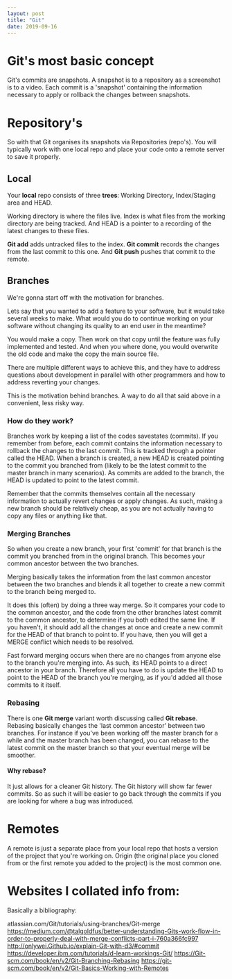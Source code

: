 ```yaml
---
layout: post
title: "Git"
date: 2019-09-16 
---
```


# Git's most basic concept

Git's commits are snapshots. A snapshot is to a repository as a screenshot is to a video. Each commit is a 'snapshot' containing the information necessary to apply or rollback the changes between snapshots.

# Repository's

So with that Git organises its snapshots via Repositories (repo's). You will typically work with one local repo and place your code onto a remote server to save it properly.

## Local

Your **local** repo consists of three **trees**: Working Directory, Index/Staging area and HEAD.

Working directory is where the files live. Index is what files from the working directory are being tracked. And HEAD is a pointer to a recording of the latest changes to these files.

**Git add** adds untracked files to the index. **Git commit** records the changes from the last commit to this one. And **Git push** pushes that commit to the remote.

## Branches

We're gonna start off with the motivation for branches.

Lets say that you wanted to add a feature to your software, but it would take several weeks to make. What would you do to continue working on your software without changing its quality to an end user in the meantime?

You would make a copy. Then work on that copy until the feature was fully implemented and tested. And when you where done, you would overwrite the old code and make the copy the main source file.

There are multiple different ways to achieve this, and they have to address questions about development in parallel with other programmers and how to address reverting your changes.

This is the motivation behind branches. A way to do all that said above in a convenient, less risky way.

### How do they work?

Branches work by keeping a list of the codes savestates (commits). If you remember from before, each commit contains the information necessary to rollback the changes to the last commit. This is tracked through a pointer called the HEAD. When a branch is created, a new HEAD is created pointing to the commit you branched from (likely to be the latest commit to the master branch in many scenarios). As commits are added to the branch, the HEAD is updated to point to the latest commit. 

Remember that the commits themselves contain all the necessary information to actually revert changes or apply changes. As such, making a new branch should be relatively cheap, as you are not actually having to copy any files or anything like that.

### Merging Branches

So when you create a new branch, your first 'commit' for that branch is the commit you branched from in the original branch.  This becomes your common ancestor between the two branches.

Merging basically takes the information from the last common ancestor between the two branches and blends it all together to create a new commit to the branch being merged to.

It does this (often) by doing a three way merge. So it compares your code to the common ancestor, and the code from the other branches latest commit to the common ancestor, to determine if you both edited the same line. If you haven't, it should add all the changes at once and create a new commit for the HEAD of that branch to point to. If you have, then you will get a MERGE conflict which needs to be resolved.

Fast forward merging occurs when there are no changes from anyone else to the branch you're merging into. As such, its HEAD points to a direct ancestor in your branch. Therefore all you have to do is update the HEAD to point to the HEAD of the branch you're merging, as if you'd added all those commits to it itself.

### Rebasing

There is one **Git merge** variant worth discussing called **Git rebase**. Rebasing basically changes the 'last common ancestor' between two branches. For instance if you've been working off the master branch for a while and the master branch has been changed, you can rebase to the latest commit on the master branch so that your eventual merge will be smoother.

#### Why rebase?

It just allows for a cleaner Git history. The Git history will show far fewer commits. So as such it will be easier to go back through the commits if you are looking for where a bug was introduced.

# Remotes

A remote is just a separate place from your local repo that hosts a version of the project that you're working on. Origin (the original place you cloned from or the first remote you added to the project) is the most common one.

# Websites I collated info from:

Basically a bibliography:

atlassian.com/Git/tutorials/using-branches/Git-merge
https://medium.com/@talgoldfus/better-understanding-Gits-work-flow-in-order-to-properly-deal-with-merge-conflicts-part-i-760a366fc997
http://onlywei.Github.io/explain-Git-with-d3/#commit
https://developer.ibm.com/tutorials/d-learn-workings-Git/
https://Git-scm.com/book/en/v2/Git-Branching-Rebasing
https://git-scm.com/book/en/v2/Git-Basics-Working-with-Remotes
